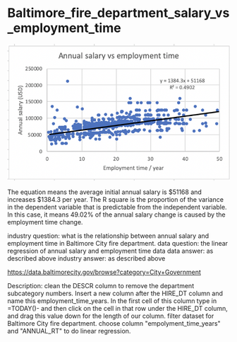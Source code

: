 # Baltimore_fire_department_salary_vs_employment_time
![image](https://github.com/Jason112Fu/Baltimore_fire_department_salary_vs_employment_time/blob/master/Annual%20salary%20vs%20employment%20time.png)

The equation means the average initial annual salary is $51168 and increases $1384.3 per year. The R square is the proportion of the variance in the dependent variable that is predictable from the independent variable. In this case, it means 49.02% of the annual salary change is caused by the employment time change.

industry question: what is the relationship between annual salary and employment time in Baltimore City fire department.
data question: the linear regression of annual salary and employment time data
data answer: as described above
industry answer: as described above

https://data.baltimorecity.gov/browse?category=City+Government

Description:
clean the DESCR column to remove the department subcategory numbers.
Insert a new column after the HIRE_DT column and name this employment_time_years. In the first cell of this column type in =TODAY()- and then click on the cell in that row under the HIRE_DT column, and drag this value down for the length of our column.
filter dataset for Baltimore City fire department.
choose column "empolyment_time_years" and "ANNUAL_RT" to do linear regression.
